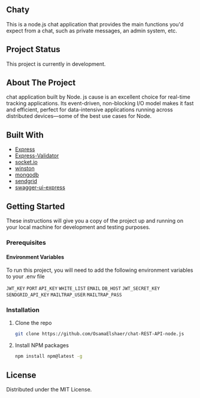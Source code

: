 
## Chaty 

This is a node.js chat application that provides the main functions you'd expect from a chat, such as private messages, an admin system, etc.

## Project Status
This project is currently in development.

<!-- ABOUT THE PROJECT -->
## About The Project

chat application built by Node. js cause is an excellent choice for real-time tracking applications. Its event-driven, non-blocking I/O model makes it fast and efficient, perfect for data-intensive applications running across distributed devices—some of the best use cases for Node.

## Built With

  - [Express](https://expressjs.com/)
  - [Express-Validator](https://express-validator.github.io)
  - [socket.io](https://socket.io/)
  - [winston](https://github.com/winstonjs/winston)
  - [mongodb](https://mongodb.com/)
  - [sendgrid](https://sendgrid.com/)
  - [swagger-ui-express](https://swagger.io/)
  

<!-- GETTING STARTED -->
## Getting Started
These instructions will give you a copy of the project up and running on your local machine for development and testing purposes.

### Prerequisites
#### Environment Variables

To run this project, you will need to add the following environment variables to your .env file

`JWT_KEY`
`PORT`
`API_KEY`
`WHITE_LIST`
`EMAIL` 
`DB_HOST` 
`JWT_SECRET_KEY` 
`SENDGRID_API_KEY` 
`MAILTRAP_USER` 
`MAILTRAP_PASS` 


### Installation

1. Clone the repo
   ```sh
   git clone https://github.com/OsamaElshaer/chat-REST-API-node.js
   ```
2. Install NPM packages
   ```sh
   npm install npm@latest -g
   ```



<!-- LICENSE -->
## License

Distributed under the MIT License.






